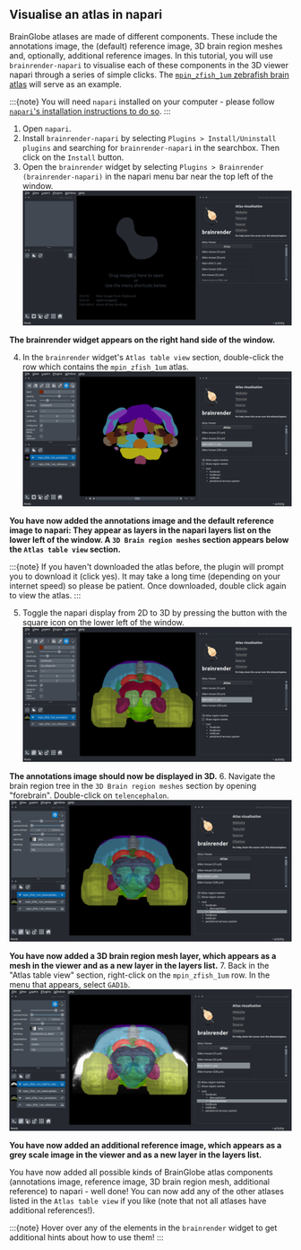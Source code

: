 ## Visualise an atlas in napari

BrainGlobe atlases are made of different components. These include the annotations image, the (default) reference image, 3D brain region meshes and, optionally, additional reference images. In this tutorial, you will use `brainrender-napari` to visualise each of these components in the 3D viewer napari through a series of simple clicks. The [`mpin_zfish_1um` zebrafish brain atlas](https://doi.org/10.1016/j.neuron.2019.04.034) will serve as an example. 

:::{note}
You will need `napari` installed on your computer - please follow [`napari`'s installation instructions to do so](https://napari.org/stable/tutorials/fundamentals/installation.html).
:::

1. Open `napari`.
2. Install `brainrender-napari` by selecting `Plugins > Install/Uninstall plugins` and searching for `brainrender-napari` in the searchbox. Then click on the `Install` button.
3. Open the `brainrender` widget by selecting `Plugins > Brainrender (brainrender-napari)` in the napari menu bar near the top left of the window. 
![brainrender widget](./images/brainrender-napari/plugin-menu-brainrender-napari.png)

**The brainrender widget appears on the right hand side of the window.**

4. In the `brainrender` widget's `Atlas table view` section, double-click the row which contains the `mpin_zfish_1um` atlas.
![brainrender widget with added annotations](./images/brainrender-napari/added-brainrender-napari.png)

**You have now added the annotations image and the default reference image to napari: They appear as layers in the napari layers list on the lower left of the window. A `3D Brain region meshes` section appears below the `Atlas table view` section.**

:::{note}
If you haven't downloaded the atlas before, the plugin will prompt you to download it (click yes). It may take a long time
(depending on your internet speed) so please be patient. Once downloaded, double click again to view the atlas.
:::

5. Toggle the napari display from 2D to 3D by pressing the button with the square icon on the lower left of the window.
![brainrender widget with 3d display](./images/brainrender-napari/toggle-ndisplay-brainrender-napari.png)

**The annotations image should now be displayed in 3D.**
6. Navigate the brain region tree in the `3D Brain region meshes` section by opening "forebrain". Double-click on `telencephalon`.
![brainrender widget with region mesh](./images/brainrender-napari/add-region-brainrender-napari.png)

 **You have now added a 3D brain region mesh layer, which appears as a mesh in the viewer and as a new layer in the layers list.**
7. Back in the "Atlas table view" section, right-click on the `mpin_zfish_1um` row. In the menu that appears, select `GAD1b`.
![brainrender widget with additional reference](./images/brainrender-napari/additional-reference-brainrender-napari.png)

**You have now added an additional reference image, which appears as a grey scale image in the viewer and as a new layer in the layers list.**

You have now added all possible kinds of BrainGlobe atlas components (annotations image, reference image, 3D brain region mesh, additional reference) to napari - well done! You can now add any of the other atlases listed in the `Atlas table view` if you like (note that not all atlases have additional references!). 

:::{note}
Hover over any of the elements in the `brainrender` widget to get additional hints about how to use them!
:::